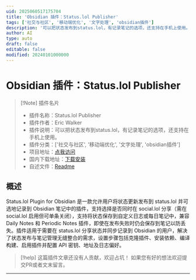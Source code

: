```yaml
---
uid: 2025060517175704
title: 'Obsidian 插件：Status.lol Publisher'
tags: ['社交与社区', '移动端优化', '文字处理', 'obsidian插件']
description: '可以把状态发布到status.lol，有记录笔记的选项，还支持在手机上使用。'
author: AI
type: auto
draft: false
editable: false
modified: 20240101000000
---
```


# Obsidian 插件：Status.lol Publisher

> [!Note] 插件名片
> - 插件名称：Status.lol Publisher
> - 插件作者：Eric Walker
> - 插件说明：可以把状态发布到status.lol，有记录笔记的选项，还支持在手机上使用。
> - 插件分类：['社交与社区', '移动端优化', '文字处理', 'obsidian插件']
> - 项目地址：[点我访问](https://github.com/ericmwalk/obsidian-statuslol)
> - 国内下载地址：[下载安装](https://pkmer.cn/products/plugin/pluginMarket/?statuslol-post)
> - 自述文件：[Readme](https://ghproxy.net/https://raw.githubusercontent.com/ericmwalk/obsidian-statuslol/main/README.md)



## 概述

Status.lol Plugin for Obsidian 是一款允许用户将状态更新发布到 status.lol 并可选地记录到 Obsidian 笔记中的插件，支持选择是否同时在 social.lol 分享（需在 social.lol 启用但可单条关闭），支持将状态保存到自定义日志或每日笔记中，兼容 Daily Notes 和 Periodic Notes 插件，即使在发布失败时仍会保存到笔记以防丢失。插件适用于需要在 status.lol 分享状态并同步记录到 Obsidian 的用户，解决了状态发布与笔记管理无缝整合的需求，设置步骤包括克隆插件、安装依赖、编译构建、启用插件并配置 API 密钥、地址及日志偏好。


> [!help] 
> 这篇插件文章还没有人贡献，欢迎占坑！
> 如果您有好的想法欢迎提交PR或者文末留言。
> 

---



